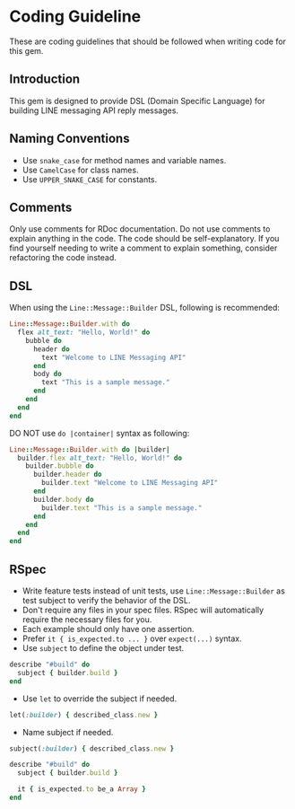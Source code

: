# Coding Guideline

These are coding guidelines that should be followed when writing code for this gem.

## Introduction

This gem is designed to provide DSL (Domain Specific Language) for building LINE messaging API reply messages.

## Naming Conventions

- Use `snake_case` for method names and variable names.
- Use `CamelCase` for class names.
- Use `UPPER_SNAKE_CASE` for constants.

## Comments

Only use comments for RDoc documentation. Do not use comments to explain anything in the code. The code should be self-explanatory. If you find yourself needing to write a comment to explain something, consider refactoring the code instead.

## DSL

When using the `Line::Message::Builder` DSL, following is recommended:

```ruby
Line::Message::Builder.with do
  flex alt_text: "Hello, World!" do
    bubble do
      header do
        text "Welcome to LINE Messaging API"
      end
      body do
        text "This is a sample message."
      end
    end
  end
end
```

DO NOT use `do |container|` syntax as following:

```ruby
Line::Message::Builder.with do |builder|
  builder.flex alt_text: "Hello, World!" do
    builder.bubble do
      builder.header do
        builder.text "Welcome to LINE Messaging API"
      end
      builder.body do
        builder.text "This is a sample message."
      end
    end
  end
end
```

## RSpec

- Write feature tests instead of unit tests, use `Line::Message::Builder` as test subject to verify the behavior of the DSL.
- Don't require any files in your spec files. RSpec will automatically require the necessary files for you.
- Each example should only have one assertion.
- Prefer `it { is_expected.to ... }` over `expect(...)` syntax.
- Use `subject` to define the object under test.
```ruby
describe "#build" do
  subject { builder.build }
end
```
- Use `let` to override the subject if needed.
```ruby
let(:builder) { described_class.new }
```

- Name subject if needed.
```ruby
subject(:builder) { described_class.new }

describe "#build" do
  subject { builder.build }

  it { is_expected.to be_a Array }
end
```
